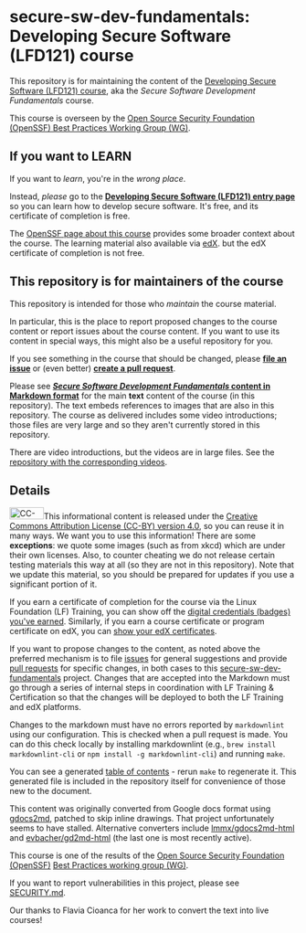 # secure-sw-dev-fundamentals: Developing Secure Software (LFD121) course

This repository is for maintaining the content of the
[Developing Secure Software (LFD121) course](https://training.linuxfoundation.org/training/developing-secure-software-lfd121/),
aka the *Secure Software Development Fundamentals* course.

This course is overseen by the [Open Source Security Foundation (OpenSSF) Best Practices Working Group (WG)](https://github.com/ossf/wg-best-practices-os-developers).

## If you want to LEARN

If you want to *learn*, you're in the *wrong place*.

Instead, *please* go to the
**[Developing Secure Software (LFD121) entry page](https://training.linuxfoundation.org/training/developing-secure-software-lfd121/)**
so you can learn how to develop secure software.
It's free, and its certificate of completion is free.

The [OpenSSF page about this course](https://openssf.org/training/courses/) provides some broader context about the course.
The learning material also available via [edX](http://edx.org/professional-certificate/linuxfoundationx-secure-software-development-fundamentals?utm_medium=partner-marketing&utm_source=affiliate&utm_campaign=openssf&utm_content=openssforg-securedevelopmentpc). but the edX certificate of completion is not free.

## This repository is for maintainers of the course

This repository is intended for those who *maintain* the course material.

In particular, this is the place to report proposed changes
to the course content or report issues about the course content.
If you want to use its content in special ways, this might also be a
useful repository for you.

If you see something in the course that should be changed, please **[file an issue](https://github.com/ossf/secure-sw-dev-fundamentals/issues)** or (even better) **[create a pull request](https://github.com/ossf/secure-sw-dev-fundamentals/pulls)**.

Please see **[*Secure Software Development Fundamentals* content in Markdown format](secure_software_development_fundamentals.md)** for the main **text** content of the course (in this repository). The text embeds references to images that are also in this repository. The course as delivered includes some video introductions; those files are very large and so they aren't currently stored in this repository.

There are video introductions, but the videos are in large files. See the [repository with the corresponding videos](https://github.com/ossf/secure-sw-dev-videos).

## Details

<img src="by.svg" width="60" height="21" alt="CC-BY">This informational content is released under the [Creative Commons Attribution License (CC-BY) version 4.0](https://creativecommons.org/licenses/by/4.0/legalcode.txt), so you can reuse it in many ways. We want you to use this information! There are some <b>exceptions</b>: we quote some images (such as from xkcd) which are under their own licenses. Also, to counter cheating we do not release certain testing materials this way at all (so they are not in this repository). Note that we update this material, so you should be prepared for updates if you use a significant portion of it.

If you earn a certificate of completion for the course via the Linux Foundation (LF) Training, you can show off the [digital credentials (badges) you've earned](https://training.linuxfoundation.org/badges-2/). Similarly, if you earn a course certificate or program certificate on edX, you can [show your edX certificates](https://www.edx.org/verified-certificate).

If you want to propose changes to the content, as noted above
the preferred mechanism is
to file [issues](https://github.com/ossf/secure-sw-dev-fundamentals/issues) for general suggestions and provide [pull requests](https://github.com/ossf/secure-sw-dev-fundamentals/pulls) for specific changes, in both cases to this
[secure-sw-dev-fundamentals](https://github.com/ossf/secure-sw-dev-fundamentals)
project. Changes that are accepted into the Markdown must go through a series of internal steps in coordination with LF Training &amp; Certification so that the changes will be deployed to both the LF Training and edX platforms.

Changes to the markdown must have no errors reported by `markdownlint` using our configuration. This is checked when a pull request is made. You can do this check locally by installing markdownlint (e.g., `brew install markdownlint-cli` or `npm install -g markdownlint-cli`) and running `make`.

You can see a generated [table of contents](toc.md) - rerun `make` to regenerate it. This generated file is included in the repository itself for convenience of those new to the document.

This content was originally converted from Google docs format using
[gdocs2md](http://github.com/mangini/gdocs2md),
patched to skip inline drawings.
That project unfortunately seems to have stalled.
Alternative converters include
[lmmx/gdocs2md-html](https://github.com/lmmx/gdocs2md-html)
and
[evbacher/gd2md-html](https://github.com/evbacher/gd2md-html)
(the last one is most recently active).

This course is one of the results of the
[Open Source Security Foundation (OpenSSF)](https://openssf.org/)
[Best Practices working group (WG)](https://github.com/ossf/wg-best-practices-os-developers).

If you want to report vulnerabilities in this project, please see
[SECURITY.md](./SECURITY.md).

Our thanks to Flavia Cioanca for her work to convert the text into live courses!
